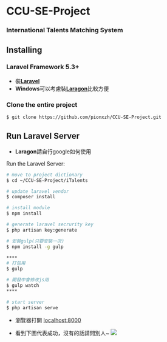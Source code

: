 # CCU-SE-Project

### International Talents Matching System



## Installing

### Laravel Framework 5.3+
* 裝[**Laravel**](https://laravel.tw/docs/5.3/installation)
* **Windows**可以考慮裝[**Laragon**](https://laragon.org/)比較方便

### Clone the entire project
``` bash
$ git clone https://github.com/pionxzh/CCU-SE-Project.git
```


## Run Laravel Server
* **Laragon**請自行google如何使用

Run the Laravel Server:
``` bash
# move to project dictionary
$ cd ~/CCU-SE-Project/iTalents

# update laravel vendor
$ composer install

# install module
$ npm install 

# generate laravel secrurity key
$ php artisan key:generate

# 安裝gulp(只要安裝一次)
$ npm install -g gulp

****
# 打包用
$ gulp

# 開發中會修改js用
$ gulp watch
****

# start server
$ php artisan serve
```

* 瀏覽器打開 [localhost:8000](localhost:8000)

* 看到下圖代表成功，沒有的話請問別人~
![](https://i.imgur.com/AtcFefI.png)
